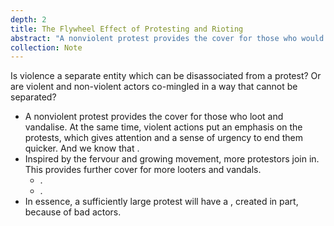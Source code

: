 ```yaml
---
depth: 2
title: The Flywheel Effect of Protesting and Rioting
abstract: "A nonviolent protest provides the cover for those who would loot and vandalise. At the same time, violent actions put an emphasis on the protests, which give a sense of urgency to end them quicker. This brings in more nonviolent protestors inspired by the fervour and growing movement. Which in turn provides cover for more looters and vandals. In essence, a sufficiently large protest will have a flywheel effect, created in part, because of bad actors."
collection: Note
---
```

Is violence a separate entity which can be disassociated from a protest? Or are violent and non-violent actors co-mingled in a way that cannot be separated?

- A nonviolent protest provides the cover for those who loot and vandalise. At the same time, violent actions put an emphasis on the protests, which gives attention and a sense of urgency to end them quicker. And we know that <inter-link href="attention-is-the-best-asset-in-the-modern-economy" space-after="false"></inter-link>.
- Inspired by the fervour and growing movement, more protestors join in. This provides further cover for more looters and vandals.
  - <inter-link href="the-diffusion-of-innovation"></inter-link>.
  - <inter-link href="be-wary-of-the-late-majority-and-laggards"></inter-link>.
- In essence, a sufficiently large protest will have a <inter-link href="flywheel-effect"></inter-link>, created in part, because of bad actors.